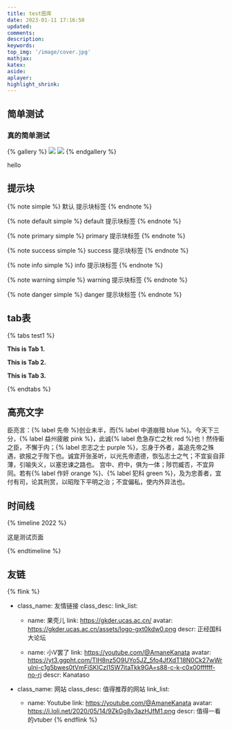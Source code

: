 ```yaml
---
title: test图库
date: 2023-01-11 17:16:50
updated:
comments:
description:
keywords:
top_img: '/image/cover.jpg'
mathjax:
katex:
aside:
aplayer:
highlight_shrink:
---
```


## 简单测试
### 真的简单测试


{% gallery %}
![](https://i.loli.net/2019/12/25/mh19anwBSWIkGlH.jpg)
![](https://i.loli.net/2019/12/25/2tu9JC8ewpBFagv.jpg)
{% endgallery %}

hello

## 提示块
{% note simple %}
默认 提示块标签
{% endnote %}

{% note default simple %}
default 提示块标签
{% endnote %}

{% note primary simple %}
primary 提示块标签
{% endnote %}

{% note success simple %}
success 提示块标签
{% endnote %}

{% note info simple %}
info 提示块标签
{% endnote %}

{% note warning simple %}
warning 提示块标签
{% endnote %}

{% note danger simple %}
danger 提示块标签
{% endnote %}


## tab表
{% tabs test1 %}
<!-- tab -->
**This is Tab 1.**
<!-- endtab -->

<!-- tab -->
**This is Tab 2.**
<!-- endtab -->

<!-- tab -->
**This is Tab 3.**
<!-- endtab -->
{% endtabs %}


## 高亮文字
臣亮言：{% label 先帝 %}创业未半，而{% label 中道崩殂 blue %}。今天下三分，{% label 益州疲敝 pink %}，此诚{% label 危急存亡之秋 red %}也！然侍衞之臣，不懈于内；{% label 忠志之士 purple %}，忘身于外者，盖追先帝之殊遇，欲报之于陛下也。诚宜开张圣听，以光先帝遗德，恢弘志士之气；不宜妄自菲薄，引喻失义，以塞忠谏之路也。
宫中、府中，俱为一体；陟罚臧否，不宜异同。若有{% label 作奸 orange %}、{% label 犯科 green %}，及为忠善者，宜付有司，论其刑赏，以昭陛下平明之治；不宜偏私，使内外异法也。


## 时间线
{% timeline 2022 %}
<!-- timeline 01-02 -->
这是测试页面
<!-- endtimeline -->
{% endtimeline %}

## 友链
{% flink %}
- class_name: 友情链接
  class_desc: 
  link_list:
    - name: 果壳儿
      link: https://gkder.ucas.ac.cn/
      avatar: https://gkder.ucas.ac.cn/assets/logo-gxt0kdw0.png
      descr: 正经国科大论坛
    
    - name: 小V罢了
      link: https://youtube.com/@AmaneKanata
      avatar: https://yt3.ggpht.com/TlH8nz5O9UYo5JZ_5fo4JfXdT18N0Ck27wWrulni-c1g5bwes0tVmFiSKICzI1SW7itaTkk9GA=s88-c-k-c0x00ffffff-no-rj
      descr: Kanataso

- class_name: 网站
  class_desc: 值得推荐的网站
  link_list:
    - name: Youtube
      link: https://youtube.com/@AmaneKanata
      avatar: https://i.loli.net/2020/05/14/9ZkGg8v3azHJfM1.png
      descr: 值得一看的vtuber
{% endflink %}
